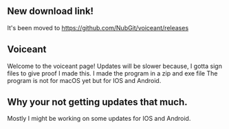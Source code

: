 ## New download link! 
It's been moved to https://github.com/NubGit/voiceant/releases
## Voiceant

Welcome to the voiceant page! 
Updates will be slower because, I gotta sign files to give proof I made this.
I made the program in a zip and exe file
The program is not for macOS yet but for IOS and Android.

## Why your not getting updates that much.

Mostly I might be working on some updates for IOS and Android.
